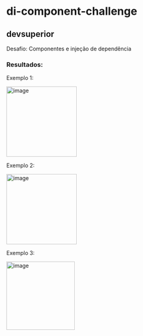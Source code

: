 # di-component-challenge
## devsuperior

Desafio: Componentes e injeção de dependência

### Resultados:

Exemplo 1:

<img width="183" alt="image" src="https://github.com/rlgalileu/di-component-challenge/assets/54282757/89d8719e-734f-461b-a6c7-e2659fc97d3d">

Exemplo 2:

<img width="183" alt="image" src="https://github.com/rlgalileu/di-component-challenge/assets/54282757/894c3a57-53a0-4408-b07e-2e1320a6cc15">

Exemplo 3:

<img width="178" alt="image" src="https://github.com/rlgalileu/di-component-challenge/assets/54282757/68ccb391-2ba3-407c-a894-35827899b8b5">
